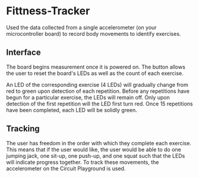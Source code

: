 # Fittness-Tracker
Used the data collected from a single accelerometer (on your microcontroller board) to record body movements to identify exercises.

## Interface
 The board begins measurement once it is powered on. The button allows the user to reset the board's LEDs as well as the count of each exercise.
 
An LED of the corresponding exercise (4 LEDs) will gradually change from red to green upon detection of each repetition. Before any repetitions have begun for a particular exercise, the LEDs will remain off. Only upon detection of the first repetition will the LED first turn red. Once 15 repetitions have been completed, each LED will be solidly green.

## Tracking
The user has freedom in the order with which they complete each exercise. This means that if the user would like, the user would be able to do one jumping jack, one sit-up, one push-up, and one squat such that the LEDs will indicate progress together. To track these movements, the accelerometer on the Circuit Playground is used.
